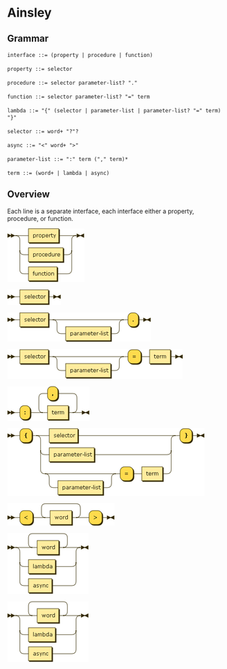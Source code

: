 # Ainsley

## Grammar

```ebnf
interface ::= (property | procedure | function)

property ::= selector

procedure ::= selector parameter-list? "."

function ::= selector parameter-list? "=" term

lambda ::= "{" (selector | parameter-list | parameter-list? "=" term) "}"

selector ::= word+ "?"?

async ::= "<" word+ ">"

parameter-list ::= ":" term ("," term)*

term ::= (word+ | lambda | async)
```

## Overview

Each line is a separate interface, each interface either a property, procedure, or function.

![interface](interface.png)

![property](property.png)

![procedure](procedure.png)

![function](function.png)

![parameter-list](parameter-list.png)

![lambda](lambda.png)

![async](async.png)

![selector](selector.png)

![term](term.png)

